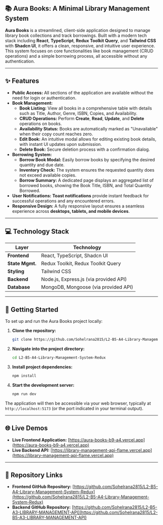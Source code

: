 ## 📚 Aura Books: A Minimal Library Management System

**Aura Books** is a streamlined, client-side application designed to manage library book collections and track borrowings. Built with a modern tech stack including **React**, **TypeScript**, **Redux Toolkit Query**, and **Tailwind CSS** with **Shadcn UI**, it offers a clean, responsive, and intuitive user experience. This system focuses on core functionalities like book management (CRUD operations) and a simple borrowing process, all accessible without any authentication.

-----

## ✨ Features

  * **Public Access:** All sections of the application are available without the need for login or authentication.
  * **Book Management:**
      * **Book Listing:** View all books in a comprehensive table with details such as Title, Author, Genre, ISBN, Copies, and Availability.
      * **CRUD Operations:** Perform **Create**, **Read**, **Update**, and **Delete** operations on books.
      * **Availability Status:** Books are automatically marked as "Unavailable" when their copy count reaches zero.
      * **Edit Book:** An intuitive modal allows for editing existing book details, with instant UI updates upon submission.
      * **Delete Book:** Secure deletion process with a confirmation dialog.
  * **Borrowing System:**
      * **Borrow Book Modal:** Easily borrow books by specifying the desired quantity and due date.
      * **Inventory Check:** The system ensures the requested quantity does not exceed available copies.
      * **Borrow Summary:** A dedicated page displays an aggregated list of borrowed books, showing the Book Title, ISBN, and Total Quantity Borrowed.
  * **User Notifications:** **Toast notifications** provide instant feedback for successful operations and any encountered errors.
  * **Responsive Design:** A fully responsive layout ensures a seamless experience across **desktops, tablets, and mobile devices**.

-----

## 💻 Technology Stack

| Layer          | Technology                                                               |
| -------------- | ------------------------------------------------------------------------ |
| **Frontend** | React, TypeScript, Shadcn UI                                             |
| **State Mgmt.** | Redux Toolkit, Redux Toolkit Query                                       |
| **Styling** | Tailwind CSS                                                             |
| **Backend** | Node.js, Express.js (via provided API)                                   |
| **Database** | MongoDB, Mongoose (via provided API)                                     |

-----

## 🚀 Getting Started

To set up and run the Aura Books project locally:

1.  **Clone the repository:**

    ```bash
    git clone https://github.com/Sohelrana2815/L2-B5-A4-Library-Management-System-Redux.git
    ```

2.  **Navigate into the project directory:**

    ```bash
    cd L2-B5-A4-Library-Management-System-Redux
    ```

3.  **Install project dependencies:**

    ```bash
    npm install
    ```

4.  **Start the development server:**

    ```bash
    npm run dev
    ```

The application will then be accessible via your web browser, typically at `http://localhost:5173` (or the port indicated in your terminal output).

-----

## 🌐 Live Demos

  * **Live Frontend Application:** [https://aura-books-b9-a4.vercel.app](https://aura-books-b9-a4.vercel.app)
  * **Live Backend API:** [https://library-management-api-flame.vercel.app](https://library-management-api-flame.vercel.app)

-----

## 🔗 Repository Links

  * **Frontend GitHub Repository:** [https://github.com/Sohelrana2815/L2-B5-A4-Library-Management-System-Redux](https://github.com/Sohelrana2815/L2-B5-A4-Library-Management-System-Redux)
  * **Backend GitHub Repository:** [https://github.com/Sohelrana2815/L2-B5-A3-LIBRARY-MANAGEMENT-API](https://github.com/Sohelrana2815/L2-B5-A3-LIBRARY-MANAGEMENT-API)